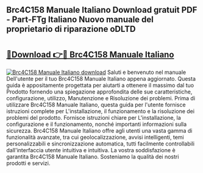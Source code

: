 ## Brc4C158 Manuale Italiano Download gratuit PDF - Part-FTg Italiano Nuovo manuale del proprietario di riparazione oDLTD

# <h2><a href="http://dfgo78.blite.top/?on=Brc4C158+Manuale+Italiano">🔗Download 👉🔴 Brc4C158 Manuale Italiano</a></h2>

[![Brc4C158 Manuale Italiano download](https://i.imgur.com/lujVjoI.png)](http://dfgo78.blite.top/?on=Brc4C158+Manuale+Italiano)
Saluti e benvenuto nel manuale Dell'utente per il tuo Brc4C158 Manuale Italiano appena aggiornato. Questa guida è appositamente progettata per aiutarti a ottenere il massimo dal tuo Prodotto fornendo una spiegazione approfondita delle sue caratteristiche, configurazione, utilizzo, Manutenzione e Risoluzione dei problemi. Prima di utilizzare Brc4C158 Manuale Italiano, questa guida per l'utente fornisce istruzioni complete per L'installazione, il funzionamento e la risoluzione dei problemi del prodotto. Fornisce istruzioni chiare per L'installazione, la configurazione e il funzionamento, nonché importanti informazioni sulla sicurezza. Brc4C158 Manuale Italiano offre agli utenti una vasta gamma di funzionalità avanzate, tra cui geolocalizzazione, avvisi intelligenti, temi personalizzabili e sincronizzazione automatica, tutti facilmente controllabili dall'interfaccia utente intuitiva e intuitiva. La vostra soddisfazione è garantita Brc4C158 Manuale Italiano. Sosteniamo la qualità dei nostri prodotti e servizi.
